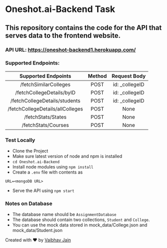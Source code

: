 # Oneshot.ai-Backend Task

## This repository contains the code for the API that serves data to the frontend website.

### API URL: https://oneshot-backend1.herokuapp.com/

### Supported Endpoints:
|        Supported Endpoints       | Method |  Request Body   |
|:--------------------------------:|:------:|:---------------:|
|       /fetchSimilarColleges      |  POST  | id: _collegeID |
|     /fetchCollegeDetails/byID    |  POST  | id: _collegeID |
|   /fetchCollegeDetails/students  |  POST  | id: _collegeID |
| /fetchCollegeDetails/allColleges |  POST  |       None      |
|        /fetchStats/States        |  POST  |       None      |
|        /fetchStats/Courses       |  POST  |       None      |

### Test Locally
- Clone the Project
- Make sure latest version of node and npm is installed
- `cd Oneshot.ai-Backend`
- Install node modules using `npm install`
- Create a `.env` file with contents as
```
URL=<mongoDB URL>
```
- Serve the API using `npm start` 


### Notes on Database 
- The database name should be `AssignmentDatabase`
- The database should contain two collections, `Student` and `College`.
- You can use the mock data stored in mock_data/College.json and mock_data/Student.json

Created with ❤️ by [Vaibhav Jain](https://in.linkedin.com/in/vaibhavjain30699)
